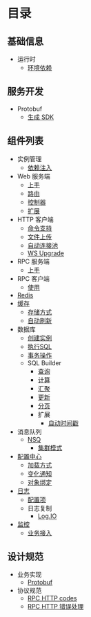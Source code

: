 # 目录

## 基础信息

* 运行时
  * [环境依赖](runtime/env.md)

## 服务开发

* Protobuf
  * [生成 SDK](development/protobuf/sdk-gen.md)

## 组件列表

* 实例管理
  * [依赖注入](components/container/di.md)
* Web 服务端
  * [上手](components/web/quickstart.md)
  * [路由](components/web/router.md)
  * [控制器](components/web/controller.md)
  * [扩展](components/web/extensions.md)
* HTTP 客户端
  * [命令支持](components/http/client/methods.md)
  * [文件上传](components/http/client/uploading.md)
  * [自动连接池](components/http/client/pool-ka.md)
  * [WS Upgrade](components/http/client/ws-upgrade.md)
* RPC 服务端
  * [上手](components/hrpc/quickstart.md)
* RPC 客户端
  * [使用](components/hrpcc/usages.md)
* [Redis](components/redis/README.md)
* [缓存](components/cache/README.md)
  * [存储方式](components/cache/drivers.md)
  * [自动刷新](components/cache/delegate.md)
* 数据库
  * [创建实例](components/database/initialize.md)
  * [执行SQL](components/database/crud.md)
  * [事务操作](components/database/transaction.md)
  * SQL Builder
    * [查询](components/mysql/query.md)
    * [计算](components/mysql/calc.md)
    * [汇聚](components/mysql/merge.md)
    * [更新](components/mysql/update.md)
    * [分页](components/mysql/paginator.md)
    * 扩展
      * [自动时间戳](components/mysql/features/timestamps.md)
* 消息队列
  * [NSQ](components/nsq/README.md)
    * [集群模式](components/nsq/cluster.md)
* [配置中心](components/config/README.md)
  * [加载方式](components/config/loaders.md)
  * [变化通知](components/config/watching.md)
  * [对象绑定](components/config/bind.md)
* [日志](components/log/README.md)
  * [配置项](components/log/config.md)
  * 日志复制
    * [Log.IO](components/log/replicas/logio.md)
* [监控](components/monitor/README.md)
  * [业务接入](components/monitor/using.md)

## 设计规范

* 业务实现
  * [Protobuf](standards/protobuf.md)
* 协议规范
  * [RPC HTTP codes](proposals/rpc-http-codes.md)
  * [RPC HTTP 错误处理](proposals/rpc-http-errors.md)
